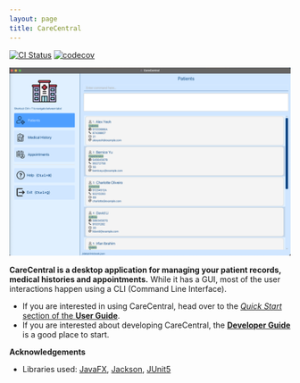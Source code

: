 ```yaml
---
layout: page
title: CareCentral
---
```


[![CI Status](https://github.com/AY2324S1-CS2103T-F08-1/tp/workflows/Java%20CI/badge.svg)](https://github.com/AY2324S1-CS2103T-F08-1/tp/actions)
[![codecov](https://codecov.io/gh/AY2324S1-CS2103T-F08-1/tp/branch/master/graph/badge.svg)](https://codecov.io/gh/AY2324S1-CS2103T-F08-1/tp)

![Ui](images/Ui.png)

**CareCentral is a desktop application for managing your patient records, medical histories and appointments.** While it has a GUI, most of the user interactions happen using a CLI (Command Line Interface).

* If you are interested in using CareCentral, head over to the [_Quick Start_ section of the **User Guide**](UserGuide.html#quick-start).
* If you are interested about developing CareCentral, the [**Developer Guide**](DeveloperGuide.html) is a good place to start.


**Acknowledgements**

* Libraries used: [JavaFX](https://openjfx.io/), [Jackson](https://github.com/FasterXML/jackson), [JUnit5](https://github.com/junit-team/junit5)
